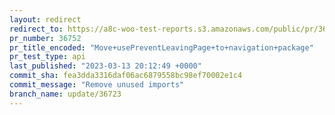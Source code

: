 ```yaml
---
layout: redirect
redirect_to: https://a8c-woo-test-reports.s3.amazonaws.com/public/pr/36752/api/index.html
pr_number: 36752
pr_title_encoded: "Move+usePreventLeavingPage+to+navigation+package"
pr_test_type: api
last_published: "2023-03-13 20:12:49 +0000"
commit_sha: fea3dda3316daf06ac6879558bc98ef70002e1c4
commit_message: "Remove unused imports"
branch_name: update/36723
---
```

